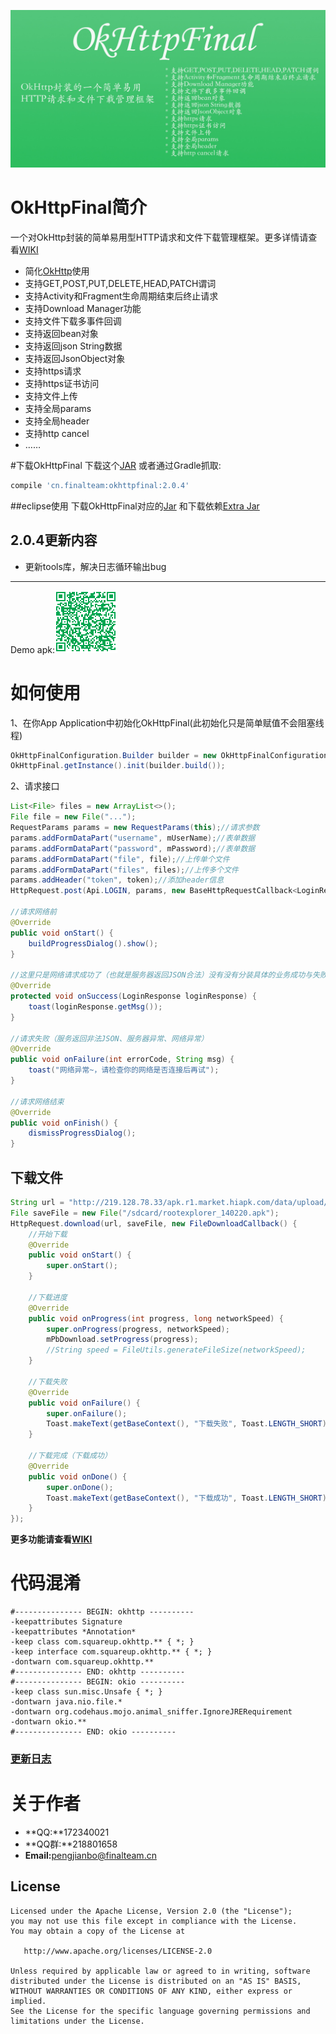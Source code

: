 ![](images/okhttpfinal.jpg)

# OkHttpFinal简介
一个对OkHttp封装的简单易用型HTTP请求和文件下载管理框架。更多详情请查看[WIKI](https://github.com/pengjianbo/OkHttpFinal/wiki)

* 简化[OkHttp](https://github.com/square/okhttp)使用
* 支持GET,POST,PUT,DELETE,HEAD,PATCH谓词
* 支持Activity和Fragment生命周期结束后终止请求
* 支持Download Manager功能
* 支持文件下载多事件回调
* 支持返回bean对象
* 支持返回json String数据
* 支持返回JsonObject对象
* 支持https请求
* 支持https证书访问
* 支持文件上传
* 支持全局params
* 支持全局header
* 支持http cancel
* ……

#下载OkHttpFinal
下载这个[JAR](https://github.com/pengjianbo/OkHttpFinal/tree/master/downloads) 或者通过Gradle抓取:

```gradle
compile 'cn.finalteam:okhttpfinal:2.0.4'
```

##eclipse使用
下载OkHttpFinal对应的[Jar](https://github.com/pengjianbo/OkHttpFinal/tree/master/downloads) 和下载依赖[Extra Jar](https://github.com/pengjianbo/OkHttpFinal/tree/master/downloads/extra)

## 2.0.4更新内容
* 更新tools库，解决日志循环输出bug

---
Demo apk:![DEMO APK](images/okhttpfianl-sample-qrcode.png)
# 如何使用
1、在你App Application中初始化OkHttpFinal(此初始化只是简单赋值不会阻塞线程)
```java
OkHttpFinalConfiguration.Builder builder = new OkHttpFinalConfiguration.Builder();
OkHttpFinal.getInstance().init(builder.build());
```

2、请求接口
```java
List<File> files = new ArrayList<>();
File file = new File("...");
RequestParams params = new RequestParams(this);//请求参数
params.addFormDataPart("username", mUserName);//表单数据
params.addFormDataPart("password", mPassword);//表单数据
params.addFormDataPart("file", file);//上传单个文件
params.addFormDataPart("files", files);//上传多个文件
params.addHeader("token", token);//添加header信息
HttpRequest.post(Api.LOGIN, params, new BaseHttpRequestCallback<LoginResponse>() {

//请求网络前
@Override
public void onStart() {
	buildProgressDialog().show();
}

//这里只是网络请求成功了（也就是服务器返回JSON合法）没有没有分装具体的业务成功与失败，大家可以参考demo去分装自己公司业务请求成功与失败
@Override
protected void onSuccess(LoginResponse loginResponse) {
	toast(loginResponse.getMsg());
}

//请求失败（服务返回非法JSON、服务器异常、网络异常）
@Override
public void onFailure(int errorCode, String msg) {
	toast("网络异常~，请检查你的网络是否连接后再试");
}
 
//请求网络结束   
@Override
public void onFinish() {
    dismissProgressDialog();
}
```
## 下载文件
```java
String url = "http://219.128.78.33/apk.r1.market.hiapk.com/data/upload/2015/05_20/14/com.speedsoftware.rootexplorer_140220.apk";
File saveFile = new File("/sdcard/rootexplorer_140220.apk");
HttpRequest.download(url, saveFile, new FileDownloadCallback() {
    //开始下载
    @Override 
    public void onStart() {
        super.onStart();
    }

	//下载进度
    @Override
    public void onProgress(int progress, long networkSpeed) {
        super.onProgress(progress, networkSpeed);
        mPbDownload.setProgress(progress);
        //String speed = FileUtils.generateFileSize(networkSpeed);
    }

	//下载失败
    @Override 
    public void onFailure() {
        super.onFailure();
        Toast.makeText(getBaseContext(), "下载失败", Toast.LENGTH_SHORT).show();
    }

	//下载完成（下载成功）
    @Override 
    public void onDone() {
        super.onDone();
        Toast.makeText(getBaseContext(), "下载成功", Toast.LENGTH_SHORT).show();
    }
});
```
**更多功能请查看[WIKI](https://github.com/pengjianbo/OkHttpFinal/wiki)**

# 代码混淆
```properties
#--------------- BEGIN: okhttp ----------
-keepattributes Signature
-keepattributes *Annotation*
-keep class com.squareup.okhttp.** { *; }
-keep interface com.squareup.okhttp.** { *; }
-dontwarn com.squareup.okhttp.**
#--------------- END: okhttp ----------
#--------------- BEGIN: okio ----------
-keep class sun.misc.Unsafe { *; }
-dontwarn java.nio.file.*
-dontwarn org.codehaus.mojo.animal_sniffer.IgnoreJRERequirement
-dontwarn okio.**
#--------------- END: okio ----------
```

### [更新日志](https://github.com/pengjianbo/OkHttpFinal/tree/master/CHANGELOG.md)

# 关于作者
* **QQ:**172340021   
* **QQ群:**218801658  
* **Email:**<pengjianbo@finalteam.cn>

License
-------

    Licensed under the Apache License, Version 2.0 (the "License");
    you may not use this file except in compliance with the License.
    You may obtain a copy of the License at

       http://www.apache.org/licenses/LICENSE-2.0

    Unless required by applicable law or agreed to in writing, software
    distributed under the License is distributed on an "AS IS" BASIS,
    WITHOUT WARRANTIES OR CONDITIONS OF ANY KIND, either express or implied.
    See the License for the specific language governing permissions and
    limitations under the License.